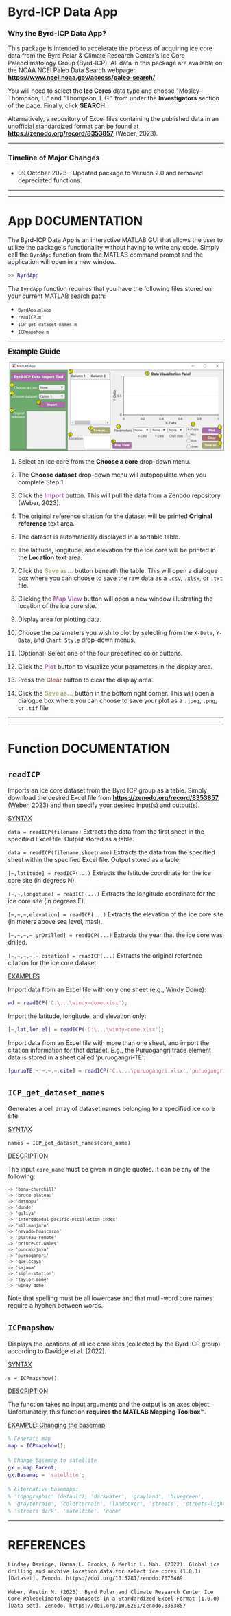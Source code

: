 # <span style="color:D7BA7D"> <b> Byrd-ICP Data App </b> </span>

### **Why the Byrd-ICP Data App?**
This package is intended to accelerate the process of acquiring ice core data from the Byrd Polar & Climate Research Center's Ice Core Paleoclimatology Group (Byrd-ICP). All data in this package are available on the NOAA NCEI Paleo Data Search webpage: **https://www.ncei.noaa.gov/access/paleo-search/**

You will need to select the <strong>Ice Cores</strong> data type and choose "Mosley-Thompson, E." and "Thompson, L.G." from under the <strong>Investigators</strong> section of the page. Finally, click **SEARCH**.

Alternatively, a repository of Excel files containing the published data in an unofficial standardized format can be found at **https://zenodo.org/record/8353857** (Weber, 2023).

_____

### **Timeline of Major Changes**
* 09 October 2023 - Updated package to Version 2.0 and removed depreciated functions.

-----
-----
# <span style="color:D7BA7D"> **App DOCUMENTATION** </span>

The Byrd-ICP Data App is an interactive MATLAB GUI that allows the user to utilize the package's functionality without having to write any code. Simply call the `ByrdApp` function from the MATLAB command prompt and the application will open in a new window.

```matlab
>> ByrdApp
```

The `ByrdApp` function requires that you have the following files stored on your current MATLAB search path:

* <small>`ByrdApp.mlapp`</small>
* <small>`readICP.m`</small>
* <small>`ICP_get_dataset_names.m`</small>
* <small>`ICPmapshow.m`</small>

-----

<big>**Example Guide**</big>

![Screenshot of application window](ByrdApp.png "Byrd-ICP Data Analysis GUI")

1. Select an ice core from the **Choose a core** drop-down menu.

2. The **Choose dataset** drop-down menu will autopopulate when you complete Step 1.

3. Click the <span style="color:#a86da8"> **Import** </span> button. This will pull the data from a Zenodo repository (Weber, 2023). 

4. The original reference citation for the dataset will be printed **Original reference** text area.

5. The dataset is automatically displayed in a sortable table.

6. The latitude, longitude, and elevation for the ice core will be printed in the **Location** text area.

7. Click the <span style="color:#a8a86d"> **Save as...** </span> button beneath the table. This will open a dialogue box where you can choose to save the raw data as a `.csv`, `.xlsx`, or `.txt` file.

8. Clicking the <span style="color:#a86da8"> **Map View** </span> button will open a new window illustrating the location of the ice core site.

9. Display area for plotting data.

10. Choose the parameters you wish to plot by selecting from the `X-Data`, `Y-Data`, and `Chart Style` drop-down menus.

11. (Optional) Select one of the four predefined color buttons.

12. Click the <span style="color:#a86da8"> **Plot** </span> button to visualize your parameters in the display area.

13. Press the <span style="color:#a86d6d"> **Clear** </span> button to clear the display area.

14. Click the <span style="color:#a8a86d"> **Save as...** </span> button in the bottom right corner. This will open a dialogue box where you can choose to save your plot as a `.jpeg`, `.png`, or `.tif` file.

-----
-----
# <span style="color:D7BA7D"> **Function DOCUMENTATION** </span>

## **`readICP`**
Imports an ice core dataset from the Byrd ICP group as a table. Simply download the desired Excel file from **https://zenodo.org/record/8353857** (Weber, 2023) and then specify your desired input(s) and output(s). 

<u> SYNTAX </u>

`data = readICP(filename)` Extracts the data from the first sheet in the specified Excel file. Output stored as a table.

`data = readICP(filename,sheetname)` Extracts the data from the specified sheet within the specified Excel file. Output stored as a table.

`[~,latitude] = readICP(...)` Extracts the latitude coordinate for the ice core site (in degrees N).

`[~,~,longitude] = readICP(...)` Extracts the longitude coordinate for the ice core site (in degrees E).

`[~,~,~,elevation] = readICP(...)` Extracts the elevation of the ice core site (in meters above sea level, masl).

`[~,~,~,~,yrDrilled] = readICP(...)` Extracts the year that the ice core was drilled.

`[~,~,~,~,~,citation] = readICP(...)` Extracts the original reference citation for the ice core dataset.

<u> EXAMPLES </u>

Import data from an Excel file with only one sheet (e.g., Windy Dome):

```matlab
wd = readICP('C:\...\windy-dome.xlsx');
```

Import the latitude, longitude, and elevation only:

```matlab
[~,lat,lon,el] = readICP('C:\...\windy-dome.xlsx');
```

Import data from an Excel file with more than one sheet, and import the
citation information for that dataset. E.g., the Puruogangri trace
element data is stored in a sheet called 'puruogangri-TE':

```matlab
[puruoTE,~,~,~,~,cite] = readICP('C:\...\puruogangri.xlsx','puruogangri-TE');
```

## **`ICP_get_dataset_names`**
Generates a cell array of dataset names belonging to a specified ice core site.

<u> SYNTAX </u>

`names = ICP_get_dataset_names(core_name)`

<u> DESCRIPTION </u>

The input `core_name`  must be given in single quotes. It can be any of the following: <small>

	-> 'bona-churchill'
	-> 'bruce-plateau'
	-> 'dasuopu'
	-> 'dunde'
	-> 'guliya'
	-> 'interdecadal-pacific-oscillation-index'
	-> 'kilimanjaro'
	-> 'nevado-huascaran'
	-> 'plateau-remote'
	-> 'prince-of-wales'
	-> 'puncak-jaya'
	-> 'puruogangri'
	-> 'quelccaya'
	-> 'sajama'
	-> 'siple-station'
	-> 'taylor-dome'
	-> 'windy-dome'
</small>

Note that spelling must be all lowercase and that mutli-word core names require a hyphen between words.

## **`ICPmapshow`**
Displays the locations of all ice core sites (collected by the Byrd ICP group) according to Davidge et al. (2022).

<u> SYNTAX </u>

`s = ICPmapshow()`

<u> DESCRIPTION </u>

The function takes no input arguments and the output is an axes object. Unfortunately, this function **requires the MATLAB Mapping Toolbox™**. 

<u> EXAMPLE: Changing the basemap </u>

```matlab
% Generate map
map = ICPmapshow();

% Change basemap to satellite
gx = map.Parent;
gx.Basemap = 'satellite';

% Alternative basemaps:
% 'topographic' (default), 'darkwater', 'grayland', 'bluegreen',
% 'grayterrain', 'colorterrain', 'landcover', 'streets', 'streets-light',
% 'streets-dark', 'satellite', 'none'
```

-----

# <span style="color:D7BA7D"> **REFERENCES** </span>

    Lindsey Davidge, Hanna L. Brooks, & Merlin L. Mah. (2022). Global ice drilling and archive location data for select ice cores (1.0.1) [Dataset]. Zenodo. https://doi.org/10.5281/zenodo.7076469
    
    Weber, Austin M. (2023). Byrd Polar and Climate Research Center Ice Core Paleoclimatology Datasets in a Standardized Excel Format (1.0.0) [Data set]. Zenodo. https://doi.org/10.5281/zenodo.8353857
